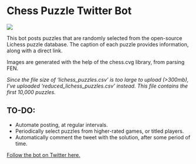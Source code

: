 # Chess Puzzle Twitter Bot
![](README/Chess-Puzzle-Twitter-Bot.png)

This bot posts puzzles that are randomly selected from the open-source Lichess puzzle database.  The caption of each puzzle provides information, along with a direct link.

Images are generated with the help of the chess.cvg library, from parsing FEN.

_Since the file size of ‘lichess_puzzles.csv’ is too large to upload (>300mb), I’ve uploaded ‘reduced_lichess_puzzles.csv’ instead. This file contains the first 10,000 puzzles._

## TO-DO:
* Automate posting, at regular intervals.
* Periodically select puzzles from higher-rated games, or titled players.
* Automatically comment the tweet with the solution, after some period of time.

[Follow the bot on Twitter here.](https://twitter.com/ChessPuzzleBot)